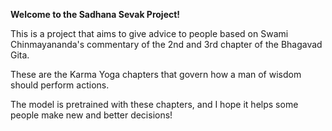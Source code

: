 **Welcome to the Sadhana Sevak Project!**

This is a project that aims to give advice to people based on Swami Chinmayananda's commentary of the 2nd and 3rd chapter of the Bhagavad Gita.

These are the Karma Yoga chapters that govern how a man of wisdom should perform actions.

The model is pretrained with these chapters, and I hope it helps some people make new and better decisions!